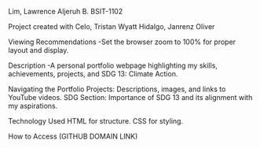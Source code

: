Lim, Lawrence Aljeruh B.
BSIT-1102

Project created with 
Celo, Tristan Wyatt
Hidalgo, Janrenz Oliver

Viewing Recommendations
-Set the browser zoom to 100% for proper layout and display.

Description
-A personal portfolio webpage highlighting my skills, achievements, projects,  and SDG 13: Climate Action.

Navigating the Portfolio
Projects: Descriptions, images, and links to YouTube videos.
SDG Section: Importance of SDG 13 and its alignment with my aspirations.

Technology Used
HTML for structure.
CSS for styling.

How to Access
(GITHUB DOMAIN LINK)